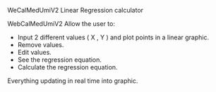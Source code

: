 WeCalMedUmiV2 
Linear Regression calculator

WebCalMedUmiV2 Allow the user to:

- Input 2 different values ( X , Y ) and plot points in a linear graphic.
- Remove values.
- Edit values.
- See the regression equation.
- Calculate the regression equation.

Everything updating in real time into graphic. 
 
